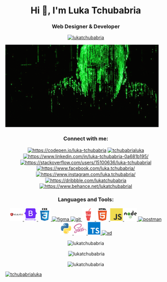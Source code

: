 <h1 align="center">Hi 👋, I'm Luka Tchubabria</h1>
<h3 align="center">Web Designer & Developer</h3>

<p align="center"> <a href="https://github.com/ryo-ma/github-profile-trophy"><img src="https://github-profile-trophy.vercel.app/?username=lukatchubabria&theme=gruvbox" alt="lukatchubabria" /></a> </p>

<img src="./Image/3.gif"></img>

<h3 align="center">Connect with me:</h3>
<p align="center">
<a href="https://codepen.io/https://codepen.io/luka-tchubabria" target="blank"><img align="center" src="https://cdn.jsdelivr.net/npm/simple-icons@3.0.1/icons/codepen.svg" alt="https://codepen.io/luka-tchubabria" height="30" width="40" /></a>
<a href="https://twitter.com/tchubabrialuka" target="blank"><img align="center" src="https://cdn.jsdelivr.net/npm/simple-icons@3.0.1/icons/twitter.svg" alt="tchubabrialuka" height="30" width="40" /></a>
<a href="https://linkedin.com/in/https://www.linkedin.com/in/luka-tchubabria-0a681b195/" target="blank"><img align="center" src="https://cdn.jsdelivr.net/npm/simple-icons@3.0.1/icons/linkedin.svg" alt="https://www.linkedin.com/in/luka-tchubabria-0a681b195/" height="30" width="40" /></a>
<a href="https://stackoverflow.com/users/https://stackoverflow.com/users/15100636/luka-tchubabrial" target="blank"><img align="center" src="https://cdn.jsdelivr.net/npm/simple-icons@3.0.1/icons/stackoverflow.svg" alt="https://stackoverflow.com/users/15100636/luka-tchubabrial" height="30" width="40" /></a>
<a href="https://fb.com/https://www.facebook.com/luka.tchubabria/" target="blank"><img align="center" src="https://cdn.jsdelivr.net/npm/simple-icons@3.0.1/icons/facebook.svg" alt="https://www.facebook.com/luka.tchubabria/" height="30" width="40" /></a>
<a href="https://instagram.com/https://www.instagram.com/luka.tchubabria/" target="blank"><img align="center" src="https://cdn.jsdelivr.net/npm/simple-icons@3.0.1/icons/instagram.svg" alt="https://www.instagram.com/luka.tchubabria/" height="30" width="40" /></a>
<a href="https://dribbble.com/https://dribbble.com/lukatchubabria" target="blank"><img align="center" src="https://cdn.jsdelivr.net/npm/simple-icons@3.0.1/icons/dribbble.svg" alt="https://dribbble.com/lukatchubabria" height="30" width="40" /></a>
<a href="https://www.behance.net/https://www.behance.net/lukatchubabrial" target="blank"><img align="center" src="https://cdn.jsdelivr.net/npm/simple-icons@3.0.1/icons/behance.svg" alt="https://www.behance.net/lukatchubabrial" height="30" width="40" /></a>
</p>

<h3 align="center">Languages and Tools:</h3>
<p align="center"> <a href="https://angular.io" target="_blank"> <img src="https://raw.githubusercontent.com/devicons/devicon/master/icons/angularjs/angularjs-original-wordmark.svg" alt="angularjs" width="40" height="40"/> </a> <a href="https://getbootstrap.com" target="_blank"> <img src="https://raw.githubusercontent.com/devicons/devicon/master/icons/bootstrap/bootstrap-plain-wordmark.svg" alt="bootstrap" width="40" height="40"/> </a> <a href="https://www.w3schools.com/css/" target="_blank"> <img src="https://raw.githubusercontent.com/devicons/devicon/master/icons/css3/css3-original-wordmark.svg" alt="css3" width="40" height="40"/> </a> <a href="https://www.figma.com/" target="_blank"> <img src="https://www.vectorlogo.zone/logos/figma/figma-icon.svg" alt="figma" width="40" height="40"/> </a> <a href="https://git-scm.com/" target="_blank"> <img src="https://www.vectorlogo.zone/logos/git-scm/git-scm-icon.svg" alt="git" width="40" height="40"/> </a> <a href="https://gulpjs.com" target="_blank"> <img src="https://raw.githubusercontent.com/devicons/devicon/master/icons/gulp/gulp-plain.svg" alt="gulp" width="40" height="40"/> </a> <a href="https://www.w3.org/html/" target="_blank"> <img src="https://raw.githubusercontent.com/devicons/devicon/master/icons/html5/html5-original-wordmark.svg" alt="html5" width="40" height="40"/> </a> <a href="https://developer.mozilla.org/en-US/docs/Web/JavaScript" target="_blank"> <img src="https://raw.githubusercontent.com/devicons/devicon/master/icons/javascript/javascript-original.svg" alt="javascript" width="40" height="40"/> </a> <a href="https://nodejs.org" target="_blank"> <img src="https://raw.githubusercontent.com/devicons/devicon/master/icons/nodejs/nodejs-original-wordmark.svg" alt="nodejs" width="40" height="40"/> </a> <a href="https://postman.com" target="_blank"> <img src="https://www.vectorlogo.zone/logos/getpostman/getpostman-icon.svg" alt="postman" width="40" height="40"/> </a> <a href="https://www.python.org" target="_blank"> <img src="https://raw.githubusercontent.com/devicons/devicon/master/icons/python/python-original.svg" alt="python" width="40" height="40"/> </a> <a href="https://sass-lang.com" target="_blank"> <img src="https://raw.githubusercontent.com/devicons/devicon/master/icons/sass/sass-original.svg" alt="sass" width="40" height="40"/> </a> <a href="https://www.typescriptlang.org/" target="_blank"> <img src="https://raw.githubusercontent.com/devicons/devicon/master/icons/typescript/typescript-original.svg" alt="typescript" width="40" height="40"/> </a> <a href="https://www.adobe.com/products/xd.html" target="_blank"> <img src="https://cdn.worldvectorlogo.com/logos/adobe-xd.svg" alt="xd" width="40" height="40"/> </a> </p>

<p align="center"><img align="center" src="https://github-readme-stats.vercel.app/api/top-langs?username=lukatchubabria&show_icons=true&theme=dark&title_color=ffffff&text_color=ffffff&bg_color=161b22&locale=en&layout=compact" alt="lukatchubabria" /></p>

<p align="center">&nbsp;<img align="center" src="https://github-readme-stats.vercel.app/api?username=lukatchubabria&show_icons=true&theme=dark&title_color=ffffff&text_color=ffffff&bg_color=161b22&locale=en" alt="lukatchubabria" /></p>

<p align="center"><img align="center" src="https://github-readme-streak-stats.herokuapp.com/?user=lukatchubabria&theme=dark" alt="lukatchubabria" /></p>

<p align="left"> <a href="https://twitter.com/tchubabrialuka" target="blank"><img src="https://img.shields.io/twitter/follow/tchubabrialuka?logo=twitter&style=for-the-badge" alt="tchubabrialuka" /></a> </p>